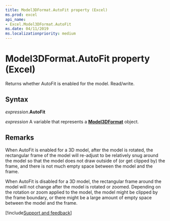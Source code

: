```yaml
---
title: Model3DFormat.AutoFit property (Excel)
ms.prod: excel
api_name:
- Excel.Model3DFormat.AutoFit
ms.date: 04/11/2019
ms.localizationpriority: medium
---
```



# Model3DFormat.AutoFit property (Excel)

Returns whether AutoFit is enabled for the model. Read/write.

## Syntax

_expression_.**AutoFit**

_expression_ A variable that represents a **[Model3DFormat](Excel.Model3DFormat.md)** object.


## Remarks

When AutoFit is enabled for a 3D model, after the model is rotated, the rectangular frame of the model will re-adjust to be relatively snug around the model so that the model does not draw outside of (or get clipped by) the frame, and there is not much empty space between the model and the frame.

When AutoFit is disabled for a 3D model, the rectangular frame around the model will not change after the model is rotated or zoomed. Depending on the rotation or zoom applied to the model, the model might be clipped by the frame boundary, or there might be a large amount of empty space between the model and the frame.




[!include[Support and feedback](~/includes/feedback-boilerplate.md)]
